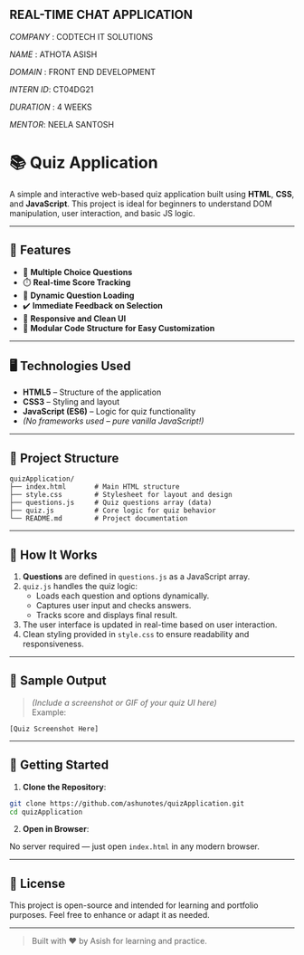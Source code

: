 ## REAL-TIME CHAT APPLICATION

_COMPANY_ : CODTECH IT SOLUTIONS

_NAME_ : ATHOTA ASISH

_DOMAIN_ : FRONT END DEVELOPMENT

_INTERN ID_: CT04DG21

_DURATION_ : 4 WEEKS

_MENTOR_: NEELA SANTOSH

# 📚 Quiz Application

A simple and interactive web-based quiz application built using **HTML**, **CSS**, and **JavaScript**. This project is ideal for beginners to understand DOM manipulation, user interaction, and basic JS logic.

---

## 🌟 Features

- 🧠 **Multiple Choice Questions**
- ⏱️ **Real-time Score Tracking**
- 🔁 **Dynamic Question Loading**
- ✔️ **Immediate Feedback on Selection**
- 🎨 **Responsive and Clean UI**
- 📄 **Modular Code Structure for Easy Customization**

---

## 🖥️ Technologies Used

- **HTML5** – Structure of the application
- **CSS3** – Styling and layout
- **JavaScript (ES6)** – Logic for quiz functionality
- _(No frameworks used – pure vanilla JavaScript!)_

---

## 📂 Project Structure

```
quizApplication/
├── index.html       # Main HTML structure
├── style.css        # Stylesheet for layout and design
├── questions.js     # Quiz questions array (data)
├── quiz.js          # Core logic for quiz behavior
└── README.md        # Project documentation
```

---

## 🧠 How It Works

1. **Questions** are defined in `questions.js` as a JavaScript array.
2. `quiz.js` handles the quiz logic:
   - Loads each question and options dynamically.
   - Captures user input and checks answers.
   - Tracks score and displays final result.
3. The user interface is updated in real-time based on user interaction.
4. Clean styling provided in `style.css` to ensure readability and responsiveness.

---

## 📸 Sample Output

> _(Include a screenshot or GIF of your quiz UI here)_  
> Example:

```
[Quiz Screenshot Here]
```

---

## 🚀 Getting Started

1. **Clone the Repository**:

```bash
git clone https://github.com/ashunotes/quizApplication.git
cd quizApplication
```

2. **Open in Browser**:

No server required — just open `index.html` in any modern browser.

---

## 🧾 License

This project is open-source and intended for learning and portfolio purposes. Feel free to enhance or adapt it as needed.

---

> Built with ❤️ by Asish for learning and practice.
